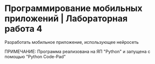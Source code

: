 # Программирование мобильных приложений | Лабораторная работа 4

Разработать мобильное приложение, использующее нейросеть

ПРИМЕЧАНИЕ: Программа реализована на ЯП "Python" и запущена с помощью "Python Code-Pad"
